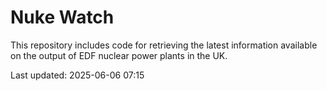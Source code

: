 # Nuke Watch

This repository includes code for retrieving the latest information available on the output of EDF nuclear power plants in the UK.

Last updated: 2025-06-06 07:15